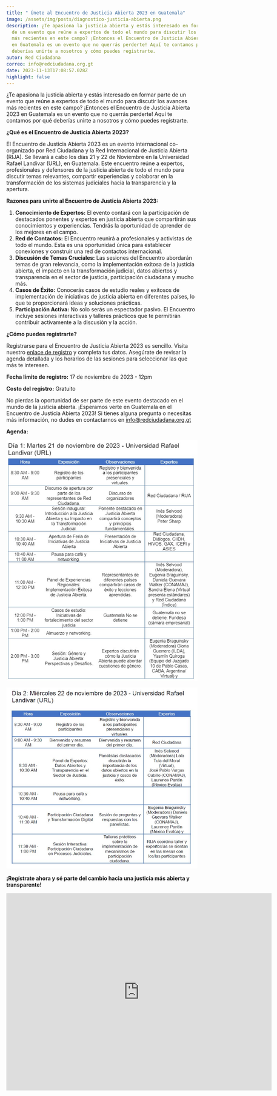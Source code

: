 ```yaml
---
title: " Únete al Encuentro de Justicia Abierta 2023 en Guatemala"
image: /assets/img/posts/diagnostico-justicia-abierta.png
description: ¿Te apasiona la justicia abierta y estás interesado en formar parte
  de un evento que reúne a expertos de todo el mundo para discutir los avances
  más recientes en este campo? ¡Entonces el Encuentro de Justicia Abierta 2023
  en Guatemala es un evento que no querrás perderte! Aquí te contamos por qué
  deberías unirte a nosotros y cómo puedes registrarte.
autor: Red Ciudadana
correo: info@redciudadana.org.gt
date: 2023-11-13T17:08:57.028Z
highlight: false
---
```

<!--StartFragment-->

¿Te apasiona la justicia abierta y estás interesado en formar parte de un evento que reúne a expertos de todo el mundo para discutir los avances más recientes en este campo? ¡Entonces el Encuentro de Justicia Abierta 2023 en Guatemala es un evento que no querrás perderte! Aquí te contamos por qué deberías unirte a nosotros y cómo puedes registrarte.

**¿Qué es el Encuentro de Justicia Abierta 2023?**

El Encuentro de Justicia Abierta 2023 es un evento internacional co-organizado por Red Ciudadana y la Red Internacional de Justicia Abierta (RIJA). Se llevará a cabo los días 21 y 22 de Noviembre en la Universidad Rafael Landivar (URL), en Guatemala. Este encuentro reúne a expertos, profesionales y defensores de la justicia abierta de todo el mundo para discutir temas relevantes, compartir experiencias y colaborar en la transformación de los sistemas judiciales hacia la transparencia y la apertura.

**Razones para unirte al Encuentro de Justicia Abierta 2023:**

1. **Conocimiento de Expertos:** El evento contará con la participación de destacados ponentes y expertos en justicia abierta que compartirán sus conocimientos y experiencias. Tendrás la oportunidad de aprender de los mejores en el campo.
2. **Red de Contactos:** El Encuentro reunirá a profesionales y activistas de todo el mundo. Esta es una oportunidad única para establecer conexiones y construir una red de contactos internacional.
3. **Discusión de Temas Cruciales:** Las sesiones del Encuentro abordarán temas de gran relevancia, como la implementación exitosa de la justicia abierta, el impacto en la transformación judicial, datos abiertos y transparencia en el sector de justicia, participación ciudadana y mucho más.
4. **Casos de Éxito:** Conocerás casos de estudio reales y exitosos de implementación de iniciativas de justicia abierta en diferentes países, lo que te proporcionará ideas y soluciones prácticas.
5. **Participación Activa:** No solo serás un espectador pasivo. El Encuentro incluye sesiones interactivas y talleres prácticos que te permitirán contribuir activamente a la discusión y la acción.

**¿Cómo puedes registrarte?**

Registrarse para el Encuentro de Justicia Abierta 2023 es sencillo. Visita nuestro [enlace de registro](https://forms.gle/Ss2GYtPvdm5rqGrbA) y completa tus datos. Asegúrate de revisar la agenda detallada y los horarios de las sesiones para seleccionar las que más te interesen. 

**Fecha límite de registro:** 17 de noviembre de 2023 - 12pm

**Costo del registro:** Gratuito

No pierdas la oportunidad de ser parte de este evento destacado en el mundo de la justicia abierta. ¡Esperamos verte en Guatemala en el Encuentro de Justicia Abierta 2023! Si tienes alguna pregunta o necesitas más información, no dudes en contactarnos en info@redciudadana.org.gt 

**Agenda:** 

![](/assets/img/posts/dia-1-encuentro-de-ja.jpg)

![](/assets/img/posts/dia-2-encuentro-de-ja.jpg)

**¡Regístrate ahora y sé parte del cambio hacia una justicia más abierta y transparente!**

<!--EndFragment-->

<iframe src="https://docs.google.com/forms/d/e/1FAIpQLSfr-D5mJuOjKFEVLGtnsMUWKgwDpfMPjbfVN7NZRHPnxGZ1Xg/viewform?embedded=true" width="700" height="520" frameborder="0" marginheight="0" marginwidth="0">Cargando…</iframe>
